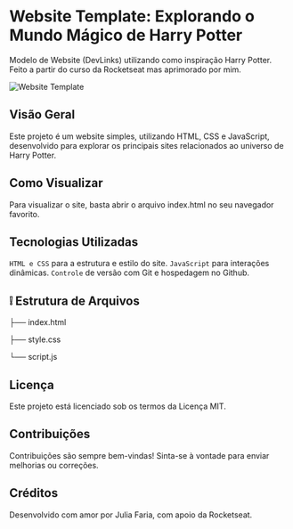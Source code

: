 # Website Template: Explorando o Mundo Mágico de Harry Potter
Modelo de Website (DevLinks) utilizando como inspiração Harry Potter. Feito a partir do curso da Rocketseat mas aprimorado por mim.

![Website Template](.github/img.png)

## Visão Geral
Este projeto é um website simples, utilizando HTML, CSS e JavaScript, desenvolvido para explorar os principais sites relacionados ao universo de Harry Potter.

## Como Visualizar
Para visualizar o site, basta abrir o arquivo index.html no seu navegador favorito.

## Tecnologias Utilizadas
`HTML e CSS` para a estrutura e estilo do site.
`JavaScript` para interações dinâmicas.
`Controle` de versão com Git e hospedagem no Github.

## :grey_exclamation: Estrutura de Arquivos
├── index.html

├── style.css

└── script.js

## Licença
Este projeto está licenciado sob os termos da Licença MIT.

## Contribuições
Contribuições são sempre bem-vindas! Sinta-se à vontade para enviar melhorias ou correções.

## Créditos
Desenvolvido com amor por Julia Faria, com apoio da Rocketseat.
